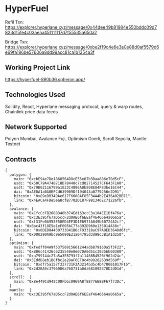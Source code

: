 # HyperFuel


Refil Txn: https://explorer.hyperlane.xyz/message/0x44dee49b81984e550bddc09d7823d15fe4c03aeaa451111117d7f55535a650a2

Bridge Txn: https://explorer.hyperlane.xyz/message/0xbe2f19c4e6e3a0e88d0af5579d6e69fa186be57606a8dd99acc81ca1b1354a3f

## Working Project Link
https://hyperfuel-890b36.spheron.app/

## Technologies Used
Solidity, React, Hyperlane messaging protocol, query & warp routes, Chainlink price data feeds

## Network Supported
Polyon Mumbai, Avalance Fuji, Optimism Goerli, Scroll Sepolia, Mantle Testnet

## Contracts
```
{
  polygon: {
    main: "0xcbE94e7De1868564D8cE55e07b3Daa886e7Bd5cF",
    usdc: "0x50C79A4748718D78440c7cd02714527CF643F1A0",
    usdt: "0x79B02116799a1823C4896A0b808E84F83be16C44",
    dai: "0xAE0A1a0A0EFCd639909Df194043a0779256e2D91",
    bitcoin: "0x89eDB349Ae617F6608AF85F34A4b2E436402BB71",
    link: "0x4EACa4FDe5ea8cfB7702D187F981346Ec71226fb",
  },
  avalance: {
    main: "0xCfcCcFB2688340b374Ed163ccC3a104EE1Bf476a",
    usdc: "0xc3E395f67aD5ccF2d0AE6f6EEaf4646664a0665a",
    usdt: "0xf31Fe0A953E50ED4EF3D1E697fA049b60724A2cf",
    dai: "0xBac43f18E5e1eF005bC77a392D960e135014A38c",
    bitcoin: "0x0DED84430733D41B6cF93318aC97A9ED3648d6fc",
    link: "0x000290A9bc9e5090E21a04795d3d98c3B1A1d250",
  },
  optimism: {
    main: "0xfedff04A9f53750915661244adb87916Da5f3F22",
    usdc: "0xB06c41426c6235549e0e07DA0d51c39356b60380",
    usdt: "0xa799144c27a5a3E8793f7a11488B4526f902d24c",
    dai: "0x3EddD8eb1B8fbc2e28aF6EF8c4b99282639d569f",
    bitcoin: "0xdf75a157f337731F2A3214bd5c4b478001017F16",
    link: "0x2d2BA9c3796086a768731a0da681892378D2dD1d",
  },
  scroll:  {
    main: "0x8e449Cd942C08Fbbc0969A8f88776E8BF67f73Dc",
  }
  mantle:  {
    main: "0xc3E395f67aD5ccF2d0AE6f6EEaf4646664a0665a",
  }
}
```
